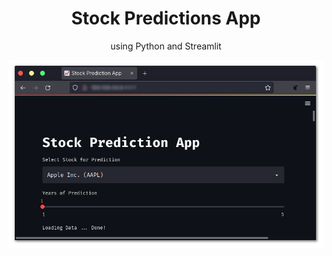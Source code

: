 <h1 align="center">Stock Predictions App</h1>

<p align="center">using Python and <a><href="https://streamlit.io/">Streamlit</a></p>

<p align="center"> <img src="./screenshot-1.png"> </p>

<!-- 
## Setup

- Create Virtual Enviroment
```sh
python -m venv venv
```
-->
<!-- 
- Upgrade `pip`
```sh
python -m pip install --upgrade pip
```
-->
<!-- 
- Install Required Packages/Modules
```sh
python -m pip install streamlit prophet yfinance plotly
```
-->
<!--
## Run

```sh
python -m streamlit run main.py
```
-->